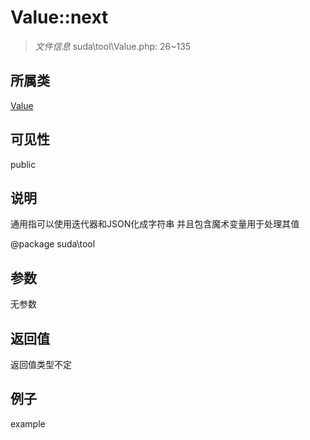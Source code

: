 # Value::next

> *文件信息* suda\tool\Value.php: 26~135
## 所属类 

[Value](../Value.md)

## 可见性

  public  
## 说明


通用指可以使用迭代器和JSON化成字符串
并且包含魔术变量用于处理其值

@package suda\tool

## 参数

无参数

## 返回值
返回值类型不定

## 例子

example